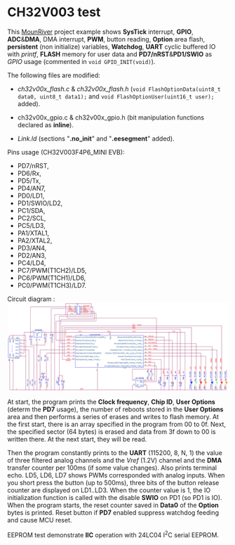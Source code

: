 # CH32V003 test

This [MounRiver](http://www.mounriver.com/) project example shows **SysTick** interrupt, **GPIO**, **ADC**&**DMA**, DMA interrupt, **PWM**, button reading, **Option** area flash, **persistent** (non initialize) variables, **Watchdog**, **UART** cyclic buffered IO with *printf*, **FLASH** memory for user data and **PD7/nRST**&**PD1/SWIO** as *GPIO* usage (commented in `void GPIO_INIT(void)`).

The following files are modified:  

- *ch32v00x_flash.c* & *ch32v00x_flash.h* (`void FlashOptionData(uint8_t data0, uint8_t data1);` and `void FlashOptionUser(uint16_t user);` added).

- ch32v00x_gpio.c & ch32v00x_gpio.h (bit manipulation functions declared as **inline**).

- *Link.ld* (sections "**.no_init**" and "**.eesegment**" added).

Pins usage (CH32V003F4P6_MINI EVB):

- PD7/nRST,
- PD6/Rx,
- PD5/Tx,
- PD4/AN7,
- PD0/LD1,
- PD1/SWIO/LD2,
- PC1/SDA,
- PC2/SCL,
- PC5/LD3,
- PA1/XTAL1,
- PA2/XTAL2,
- PD3/AN4,
- PD2/AN3,
- PC4/LD4,
- PC7/PWM(T1CH2)/LD5,
- PC6/PWM(T1CH1)/LD6,
- PC0/PWM(T1CH3)/LD7.

Circuit diagram :
![](Schematic/sch.png)

At start, the program prints the **Clock frequency**, **Chip ID**, **User Options** (determ the **PD7** usage), the number of reboots stored in the **User Options** area and then performs a series of erases and writes to flash memory. At the first start, there is an array specified in the program from 00 to 0f. Next, the specified sector (64 bytes) is erased and data from 3f down to 00 is written there. At the next start, they will be read.

Then the program constantly prints to the **UART** (115200, 8, N, 1) the value of three filtered analog channels and the *Vref* (1.2V) channel and the **DMA** transfer counter per 100ms (if some value changes). Also prints terminal echo. LD5, LD6, LD7 shows PWMs corresponded with analog inputs. When you short press the button (up to 500ms), three bits of the button release counter are displayed on LD1..LD3. When the counter value is 1, the IO initialization function is called with the disable **SWIO** on PD1 (so PD1 is IO). When the program starts, the reset counter saved in **Data0** of the **Option** bytes is printed. Reset button if **PD7** enabled suppress watchdog feeding and cause MCU reset.

EEPROM test demonstrate **IIC** operation with 24LC04 I<sup>2</sup>C serial EEPROM. 
